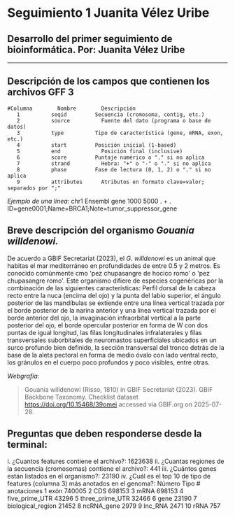 # Seguimiento 1 Juanita Vélez Uribe
## Desarrollo del primer seguimiento de bioinformática. Por: Juanita Vélez Uribe
______________________________________________________________________________________________________________________________________________________________________________
## Descripción de los campos que contienen los archivos GFF 3
    #Columna		Nombre	      Descripción
       1	      seqid	        Secuencia (cromosoma, contig, etc.)
       2	      source	      Fuente del dato (programa o base de datos)
       3	      type	        Tipo de característica (gene, mRNA, exon, etc.)
       4	      start	        Posición inicial (1-based)
       5	      end	          Posición final (inclusive)
       6	      score	        Puntaje numérico o "." si no aplica
       7	      strand	      Hebra: "+" o "-" o "." si no aplica
       8	      phase	        Fase de lectura (0, 1, 2) o "." si no aplica
       9	      attributes	  Atributos en formato clave=valor; separados por ";"

  *Ejemplo de una línea:*
    chr1	Ensembl	gene	1000	5000	.	+	.	ID=gene0001;Name=BRCA1;Note=tumor_suppressor_gene

## Breve descripción del organismo _Gouania willdenowi._
De acuerdo a GBIF Secretariat (2023), el _G. willdenowi_ es un animal que habitas el mar mediterráneo en profundidades de entre 0.5 y 2 metros. Es conocido comúnmente cmo 'pez chupasangre de hocico romo' o 'pez chupasangre romo'. Este organismo difiere de especies cogenéricas por la combinación de las siguientes características: Perfil dorsal de la cabeza recto entre la nuca (encima del ojo) y la punta del labio superior, el ángulo posterior de las mandíbulas se extiende entre una línea vertical trazada por el borde posterior de la narina anterior y una línea vertical trazada por el borde anterior del ojo, la invaginación infraorbital vertical a la parte posterior del ojo, el borde opercular posterior en forma de W con dos puntas de igual longitud, las filas longitudinales infralaterales y filas transversales suborbitales de neuromastos superficiales ubicados en un surco profundo bien definido, la sección transversal del tronco detrás de la base de la aleta pectoral en forma de medio óvalo con lado ventral recto, los gránulos en el cuerpo poco profundos y poco visibles, entre otras. 

*Webgrafía:* 
> Gouania willdenowi (Risso, 1810) in GBIF Secretariat (2023). GBIF Backbone Taxonomy. Checklist dataset https://doi.org/10.15468/39omei accessed via GBIF.org on 2025-07-28.

## Preguntas que deben responderse desde la terminal:
i. ¿Cuantos features contiene el archivo?: 1623638
ii. ¿Cuantas regiones de la secuencia (cromosomas) contiene el archivo?: 441
iii. ¿Cuántos genes están listados en el organismo?: 23190
iv. ¿Cuál es el top 10 de tipo de features (columna 3) más anotados en el genoma?: 
  Número  Tipo               # anotaciones
    1     exón               740005
    2     CDS                698153 
    3     mRNA               698153
    4     five_prime_UTR     43296
    5     three_prime_UTR    32466
    6     gene               23190
    7     biological_region  21452
    8     ncRNA_gene         2979
    9     lnc_RNA            2471
    10    rRNA               757
